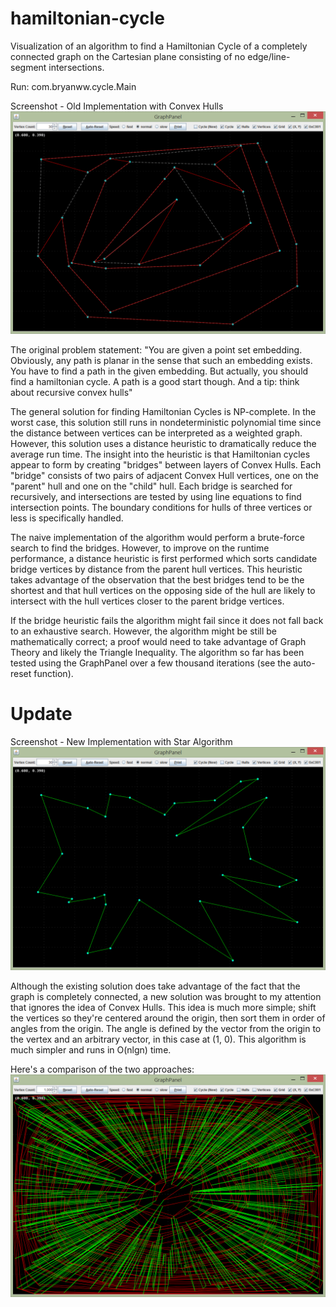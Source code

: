 hamiltonian-cycle
=================

Visualization of an algorithm to find a Hamiltonian Cycle of a completely connected graph on the Cartesian plane consisting of no edge/line-segment intersections.

Run:  com.bryanww.cycle.Main

Screenshot - Old Implementation with Convex Hulls
![screenshot-old.png](screenshot-old.png "Screenshot - Old Implementation with Convex Hulls")

The original problem statement:
"You are given a point set embedding. Obviously, any path is planar in the sense that such an embedding exists. You have to find a path in the given embedding. But actually, you should find a hamiltonian cycle. A path is a good start though.
And a tip: think about recursive convex hulls"

The general solution for finding Hamiltonian Cycles is NP-complete.  In the worst case, this solution still runs in nondeterministic polynomial time since the distance between vertices can be interpreted as a weighted graph.  However, this solution uses a distance heuristic to dramatically reduce the average run time.  The insight into the heuristic is that Hamiltonian cycles appear to form by creating "bridges" between layers of Convex Hulls.  Each "bridge" consists of two pairs of adjacent Convex Hull vertices, one on the "parent" hull and one on the "child" hull.  Each bridge is searched for recursively, and intersections are tested by using line equations to find intersection points.  The boundary conditions for hulls of three vertices or less is specifically handled.

The naive implementation of the algorithm would perform a brute-force search to find the bridges.  However, to improve on the runtime performance, a distance heuristic is first performed which sorts candidate bridge vertices by distance from the parent hull vertices.  This heuristic takes advantage of the observation that the best bridges tend to be the shortest and that hull vertices on the opposing side of the hull are likely to intersect with the hull vertices closer to the parent bridge vertices.

If the bridge heuristic fails the algorithm might fail since it does not fall back to an exhaustive search.  However, the algorithm might be still be mathematically correct; a proof would need to take advantage of Graph Theory and likely the Triangle Inequality.  The algorithm so far has been tested using the GraphPanel over a few thousand iterations (see the auto-reset function).


Update
======

Screenshot - New Implementation with Star Algorithm
![screenshot-new.png](screenshot-new.png "Screenshot - New Implementation with Star Algorithm")

Although the existing solution does take advantage of the fact that the graph is completely connected, a new solution was brought to my attention that ignores the idea of Convex Hulls.  This idea is much more simple; shift the vertices so they're centered around the origin, then sort them in order of angles from the origin.  The angle is defined by the vector from the origin to the vertex and an arbitrary vector, in this case at (1, 0).  This algorithm is much simpler and runs in O(nlgn) time.

Here's a comparison of the two approaches:
![screenshot-comparison.png](screenshot-comparison.png "Comparison of the two approaches.")
